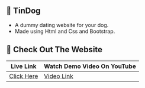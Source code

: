## 🐶 TinDog

- A dummy dating website for your dog.  
- Made using Html and Css and Bootstrap.

## 🔎 Check Out The Website
  
  | Live Link | Watch Demo Video On YouTube |
  | --- | --- |
  | [Click Here](https://utopian-coder.github.io/Tindog/) | [Video Link]() |

